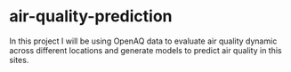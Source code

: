 # air-quality-prediction
In this project I will be using OpenAQ data to evaluate air quality dynamic across different locations and generate models to predict air quality in this sites. 
